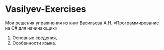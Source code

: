 # Vasilyev-Exercises
Мои решения упражнения из книг Васильева А.Н. «Программирование на C# для начинающих»

1. Основные сведения,
2. Особенности языка.
